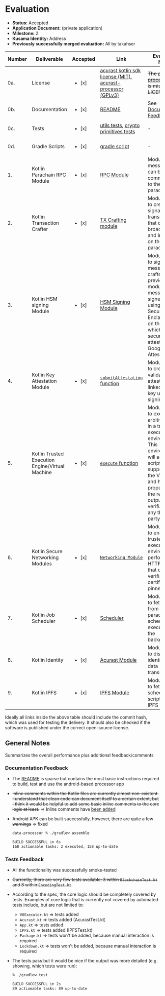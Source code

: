 # Evaluation

- **Status:** Accepted
- **Application Document:** (private application)
- **Milestone:** 2
- **Kusama Identity:** Address
- **Previously successfully merged evaluation:** All by takahser

| Number | Deliverable | Accepted | Link | Evaluation Notes |
| ------ | ----------- | -------- | ---- |----------------- |
| 0a. | License | <ul><li>[x] </li></ul> | [acurast kotlin sdk license (MIT)](https://github.com/Acurast/acurast-kotlin-sdk/blob/main/LICENSE), [acurast-processor (GPLv3)](https://github.com/Acurast/data-processor/blob/228cd3204c9903b87e9e6faad3249e1870e47719/LICENSE) | ~~The [acurast-processor repo](https://github.com/Acurast/data-processor) is missing the LICENSE file~~ |
| 0b. | Documentation | <ul><li>[x] </li></ul> | [README](https://github.com/Acurast/data-processor/blob/228cd3204c9903b87e9e6faad3249e1870e47719/README.md) | See [Documentation Feedback](#documentation-feedback) |
| 0c. | Tests | <ul><li>[x] </li></ul> | [utils tests](https://github.com/Acurast/data-processor/tree/228cd3204c9903b87e9e6faad3249e1870e47719/app/src/test/java/com/acurast/attested/executor/utils), [crypto primitives tests](https://github.com/Acurast/data-processor/tree/228cd3204c9903b87e9e6faad3249e1870e47719/app/src/test/java/com/acurast/attested/executor/crypto) | - |
| 0d. | Gradle Scripts | <ul><li>[x] </li></ul> | [gradle script](https://github.com/Acurast/data-processor/blob/228cd3204c9903b87e9e6faad3249e1870e47719/gradlew) | - |
| 1. | Kotlin Parachain RPC Module | <ul><li>[x] </li></ul> | [RPC Module](https://github.com/Acurast/acurast-kotlin-sdk/blob/d08a53b451990026ae1f176bca19ac2807befe42/rpc/src/main/kotlin/acurast/rpc/rpc.kt) | Module to craft messages that can be communicated to the parachain. |
| 2. | Kotlin Transaction Crafter | <ul><li>[x] </li></ul> | [TX Crafting module](https://github.com/Acurast/data-processor/blob/228cd3204c9903b87e9e6faad3249e1870e47719/app/src/main/java/com/acurast/attested/executor/protocol/acurast/AcurastRPC.kt) | Module used to create signable transactions that can be broadcasted and included on the parachain. |
| 3. | Kotlin HSM signing Module | <ul><li>[x] </li></ul> | [HSM Signing Module](https://github.com/Acurast/data-processor/blob/228cd3204c9903b87e9e6faad3249e1870e47719/app/src/main/java/com/acurast/attested/executor/crypto/curves/P256.kt) | Module used to sign messages crafted by the previous module. These messages are signed directly using the Secure Enclave (HSM) on the device which is secured and attested by the Google Key Attestation. |
| 4. | Kotlin Key Attestation Module | <ul><li>[x] </li></ul> | [`submitAttestation` function](https://github.com/Acurast/data-processor/blob/228cd3204c9903b87e9e6faad3249e1870e47719/app/src/main/java/com/acurast/attested/executor/protocol/acurast/AcurastRPC.kt#L242) | Module used to create a validatable attestation linked to the key used for signing. |
| 5. | Kotlin Trusted Execution Engine/Virtual Machine | <ul><li>[x] </li></ul> | [`execute` function](https://github.com/Acurast/data-processor/blob/228cd3204c9903b87e9e6faad3249e1870e47719/app/src/main/java/com/acurast/attested/executor/v8/V8Executor.kt#L209) | Module used to execute arbitrary code in a trusted execution environment. This environment will accept scripts supported by the V8 engine and has the property that the resulting output is verifiable by any third-party. |
| 6. | Kotlin Secure Networking Modules | <ul><li>[x] </li></ul> | [`Networking Module`](https://github.com/Acurast/data-processor/blob/228cd3204c9903b87e9e6faad3249e1870e47719/app/src/main/java/com/acurast/attested/executor/utils/Networking.kt) | Module used to enable the trusted execution environment to perform HTTPS calls that can be verifiably certificate pinned. |
| 7. | Kotlin Job Scheduler | <ul><li>[x] </li></ul> | [Scheduler](https://github.com/Acurast/data-processor/blob/228cd3204c9903b87e9e6faad3249e1870e47719/app/src/main/java/com/acurast/attested/executor/ui/MainActivity.kt) | Module used to fetch a job from the parachain and schedule it for execution in the background. |
| 8. | Kotlin Identity | <ul><li>[x] </li></ul> | [Acurast Module](https://github.com/Acurast/data-processor/blob/228cd3204c9903b87e9e6faad3249e1870e47719/app/src/main/java/com/acurast/attested/executor/protocol/acurast) | Module used to display the identity of the data transmitter. |
| 9. | Kotlin IPFS | <ul><li>[x] </li></ul> | [IPFS Module](https://github.com/Acurast/data-processor/blob/228cd3204c9903b87e9e6faad3249e1870e47719/app/src/main/java/com/acurast/attested/executor/utils/IPFS.kt) | Module used to fetch the scheduled script from IPFS |


Ideally all links inside the above table should include the commit hash,
which was used for testing the delivery. It should also be checked if the software is published under the correct open-source license.

## General Notes

Summarizes the overall performance plus additional feedback/comments

### Documentation Feedback

- The [README](https://github.com/Acurast/data-processor/blob/228cd3204c9903b87e9e6faad3249e1870e47719/README.md) is sparse but contains the most basic instructions required to build, test and use the android-based processor app

- ~~Inline comments within the Kotlin files are currently almost non-existent. I understand that clean code can document itself to a certain extent, but I think it would be helpful to add some basic inline comments to the core logic at least.~~ => Inline comments have [been added](https://github.com/Acurast/data-processor/commit/ef39a4d061831862ffe53aafb6a0805f9be47a44)

- ~~Android APK can be built successfully, however, there are quite a few warnings~~ => fixed

    ```bash
    data-processor % ./gradlew assemble 
    
    BUILD SUCCESSFUL in 6s
    160 actionable tasks: 2 executed, 158 up-to-date
    ```

### Tests Feedback

- All the functionality was successfully smoke-tested

- ~~Currently, there are very few tests available: 3 within `BlockchainTest.kt` and 8 within `EncodingTest.kt`~~ 

- According to the spec, the core logic should be completely covered by tests. Examples of core logic that is currently not covered by automated tests include, but are not limited to:

    - `V8Executor.kt` => tests added 
    - `Acurast.kt` => tests added (AcurastTest.kt)
    - `App.kt` => tests added
    - `IPFS.kt` => tests added (IPFSTest.kt)
    - `Package.kt` => tests won't be added, because manual interaction is required
    - `Lockdown.kt` => tests won't be added, because manual interaction is required

- The tests pass but it would be nice if the output was more detailed (e.g. showing, which tests were run):

    ```bash
    % ./gradlew test

    BUILD SUCCESSFUL in 2s
    89 actionable tasks: 89 up-to-date   
    ```
